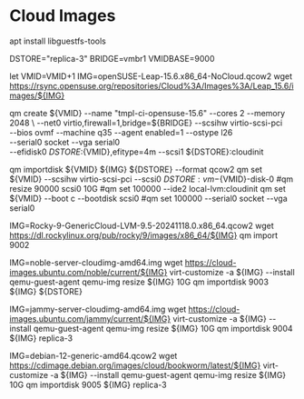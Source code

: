 # Cloud Images
apt install libguestfs-tools

DSTORE="replica-3"
BRIDGE=vmbr1
VMIDBASE=9000

let VMID=VMID+1
IMG=openSUSE-Leap-15.6.x86_64-NoCloud.qcow2
wget https://rsync.opensuse.org/repositories/Cloud%3A/Images%3A/Leap_15.6/images/${IMG}

qm create ${VMID} --name "tmpl-ci-opensuse-15.6" --cores 2 --memory 2048 \
--net0 virtio,firewall=1,bridge=${BRIDGE} --scsihw virtio-scsi-pci \
--bios ovmf --machine q35 --agent enabled=1 --ostype l26 \
--serial0 socket --vga serial0 \
--efidisk0 ${DSTORE}:${VMID},efitype=4m --scsi1 ${DSTORE}:cloudinit

qm importdisk ${VMID} ${IMG} ${DSTORE} --format qcow2
qm set ${VMID} --scsihw virtio-scsi-pci --scsi0 ${DSTORE}:vm-${VMID}-disk-0
#qm resize 90000 scsi0 10G 
#qm set 100000 --ide2 local-lvm:cloudinit
qm set ${VMID} --boot c --bootdisk scsi0
#qm set 100000 --serial0 socket --vga serial0

IMG=Rocky-9-GenericCloud-LVM-9.5-20241118.0.x86_64.qcow2
wget https://dl.rockylinux.org/pub/rocky/9/images/x86_64/${IMG}
qm import 9002

IMG=noble-server-cloudimg-amd64.img
wget https://cloud-images.ubuntu.com/noble/current/${IMG}
virt-customize -a ${IMG} --install qemu-guest-agent
qemu-img resize ${IMG} 10G
qm importdisk 9003 ${IMG} ${DSTORE}

IMG=jammy-server-cloudimg-amd64.img
wget https://cloud-images.ubuntu.com/jammy/current/${IMG}
virt-customize -a ${IMG} --install qemu-guest-agent
qemu-img resize ${IMG} 10G
qm importdisk 9004 ${IMG} replica-3

IMG=debian-12-generic-amd64.qcow2
wget https://cdimage.debian.org/images/cloud/bookworm/latest/${IMG}
virt-customize -a ${IMG} --install qemu-guest-agent
qemu-img resize ${IMG} 10G
qm importdisk 9005 ${IMG} replica-3

